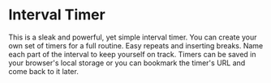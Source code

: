 # Interval Timer

This is a sleak and powerful, yet simple interval timer. You can create your own set of timers for a full routine. Easy repeats and inserting breaks. Name each part of the interval to keep yourself on track. Timers can be saved in your browser's local storage or you can bookmark the timer's URL and come back to it later.